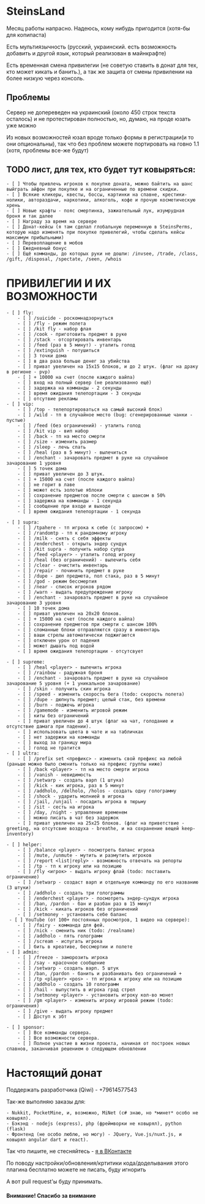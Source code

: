# SteinsLand
Месяц работы напрасно. Надеюсь, кому нибудь пригодится (хотя-бы для копипаста)

Есть мультиязычность (русский, украинский. есть возможность добавить и другой язык, который реализован в майнкрафте)

Есть временная смена привилегии (не советую ставить в донат для тех, кто может кикать и банить.), а так же защита от смены привилении на более низкую через консоль.

## Проблемы

Сервер не допереведен на украинский (около 450 строк текста осталось) и не протестирован полностью, но, думаю, на проде юзать уже можно

Из новых возможностей юзал вроде только формы в регистрации(и то они опциональны), так что без проблем можете портировать на говно 1.1 (хотя, проблемы все-же будут)

## TODO лист, для тех, кто будет тут ковыряться:

    - [ ] Чтобы привлечь игроков к покупке доната, можно байтить на шанс выйграть айфон при покупке и на ограниченные по времени скидки.
    - [ ] Всякие кликеры, квесты, боссы, картинки на спавне, крестики-нолики, автораздачи, наркотики, алкоголь, кофе и прочую косметическую хрень
    - [ ] Новые крафты - пояс смертинка, зажиательный лук, изумрудная броня и так далее
    - [ ] Награду за время на сервере
    - [ ] Донат-кейсы (я там сделал глобальную переменную в SteinsPerms, которую надо изменять при покупке привелегий, чтобы сделать кейсы максимум прибыльными)
    - [ ] Перевоплащение в мобов
    - [ ] Ежедневный бонус
    - [ ] Ещё комманды, до которых руки не дошли: /invsee, /trade, /class, /gift, /disposal, /spectate, /seen, /whois

# ПРИВИЛЕГИИ И ИХ ВОЗМОЖНОСТИ
    - [ ] fly:
        - [ ] /suicide - роскомнадзорнуться
        - [ ] /fly - режим полета
        - [ ] /kit fly - набор флая
        - [ ] /cook - приготовить предмет в руке
        - [ ] /stack - отсортировать инвентарь
        - [ ] /feed (раз в 5 минут) - уталить голод
        - [ ] /extinguish - потушиться
        - [ ] 3 точки дома
        - [ ] в два раза больше денег за убийства 
        - [ ] приват увеличен на 15x15 блоков, и до 2 штук. (флаг на драку в регионе - pvp)
        - [ ] + 10000 на счет (после каждого вайпа) 
        - [ ] вход на полный сервер (не реализованно ещё)
        - [ ] задержка на комманды - 2 секунды 
        - [ ] время ожидания телепортации - 3 секунды 
        - [ ] отсутвие рекламы  
    - [ ] vip:
        - [ ] /top - телепортироваться на самый высокий блок)
        - [ ] /wild - тп в случайное место (bug: сгенерированные чанки - пустые)
        - [ ] /feed (без ограничений) - уталить голод
        - [ ] /kit vip - вип набор
        - [ ] /back - тп на место смерти
        - [ ] /size - изменить размер
        - [ ] /sleep - лечь спать
        - [ ] /heal (раз в 5 минут) - вылечиться 
        - [ ] /enchant - зачаровать предмет в руке на случайное зачарование 1 уровня
        - [ ] 5 точек дома
        - [ ] приват увеличен до 3 штук. 
        - [ ] + 15000 на счет (после каждого вайпа) 
        - [ ] не горит в лаве 
        - [ ] может есть золотые яблоки 
        - [ ] сохранение предметов после смерти с шансом в 50% 
        - [ ] задержка на комманды - 1 секунда 
        - [ ] сообщение при входе и выходе 
        - [ ] время ожидания телепортации - 1 секунда 
    
    - [ ] supra:
        - [ ] /tpahere - тп игрока к себе (с запросом) +
        - [ ] /randomtp - тп к рандомному игроку
        - [ ] /milk - снять с себя эффекты
        - [ ] /enderchest - открыть эндер сундук
        - [ ] /kit supra - получить набор супра
        - [ ] /feed <player> - уталить голод игроку
        - [ ] /heal (без ограничений) - вылечить себя
        - [ ] /clear - очистить инвентарь
        - [ ] /repair - починить предмет в руке
        - [ ] /dupe - дюп предмета, пол стака, раз в 5 минут
        - [ ] /god - режим бессмертия
        - [ ] /near - список игроков рядом 
        - [ ] /warn - выдать предупреждение игроку
        - [ ] /enchant - зачаровать предмет в руке на случайное зачарование 3 уровня 
        - [ ] 10 точек дома 
        - [ ] приват увеличен на 20x20 блоков. 
        - [ ] + 15000 на счет (после каждого вайпа) 
        - [ ] сохранение предметов при смерти с шансом 100% 
        - [ ] сломанные блоки отправляются сразу в инвентарь 
        - [ ] ваши стрелы автоматически поджигаются 
        - [ ] отключен урон от падения 
        - [ ] может дышать под водой 
        - [ ] время ожидания телепортации - отсутсвует 
    
    - [ ] supreme:
        - [ ] /heal <player> - вылечить игрока
        - [ ] /rainbow - радужная броня 
        - [ ] /enchant - зачаровать предмет в руке на случайное зачарование 5 уровня (+ 1 уникальное зачарование)
        - [ ] /skin - получить скин игрока
        - [ ] /speed - изменить скорость бега (todo: скорость полета)
        - [ ] /dupe - дюпнуть предмет; целый стак, без времени
        - [ ] /burn - поджечь игрока
        - [ ] /gamemode - изменить игровой режим
        - [ ] киты без ограничений 
        - [ ] приват увеличен до 4 штук (флаг на чат, голодание и отсутствие дамага при падении).
        - [ ] использовать цвета в чате и на табличках 
        - [ ] нет задержки на комманды 
        - [ ] выход за границу мира 
        - [ ] голод не тратится 
    - [ ] ultra:
        - [ ] /prefix set <префикс> - изменить свой префикс на любой (раньше можно было сменить только на префикс группы ниже)
        - [ ] /back <player> - тп на место смерти игрока
        - [ ] /vanish - невидимость
        - [ ] /setwarp - создать варп (1 штука)
        - [ ] /kick - кик игрока, раз в 5 минут
        - [ ] /addholo, /delholo, /holos - создать одну голограмму
        - [ ] /shock - ударить молнией в игрока
        - [ ] /jail, /unjail - посадить игрока в тюрьму
        - [ ] /sit - сесть на игрока
        - [ ] /day, /night - управление временем
        - [ ] можно писать в чат без задержок 
        - [ ] приват увеличен на 25x25 блоков. (флаг на приветствие - greeting, на отсутсвие воздуха - breathe, и на сохранение вещей keep-inventory)
    
    - [ ] helper:
        - [ ] /balance <player> - посмотреть баланс игрока
        - [ ] /mute, /unmute - мутить и размутить игроков
        - [ ] /report <list|reply> - возможность отвечать на репорты
        - [ ] /tp - тп к игроку или на позицию
        - [ ] /fly <игрок> - выдать игроку флай (todo: поставить ограничение)
        - [ ] /setwarp - создаст варп и отдельную комманду по его названию (3 штуки)
        - [ ] /addholo - создать три голограммы
        - [ ] /enderchest <player> - посмотреть эндер-сундук игрока
        - [ ] /ban, /pardon - бан и разбан раз в 15 минут
        - [ ] /kick - кикать игроков без ограничений
        - [ ] /setmoney - установить себе баланс
     - [ ] YouTube (от 100+ постоянных просмотров, 1 видео на сервере):
        - [ ] /fairy - комманда для фей.
        - [ ] /nick - сменить ник (todo: /realname)
        - [ ] /addholo - пять голограмм
        - [ ] /scream - испугать игрока
        - [ ] бить в креативе, бессмертии и полете 
    - [ ] admin:
        - [ ] /freeze - заморозить игрока
        - [ ] /say - красочное сообщение
        - [ ] /setwarp - создать варп. 5 штук
        - [ ] /ban, /pardon - банить и разбанивать без ограничений +
        - [ ] /tp <player> <pos> - тп игрока к игроку или на позицию
        - [ ] /addholo - создать 10 голограмм 
        - [ ] /hail - выпустить в игрока град стрел 
        - [ ] /setmoney <player> - установить игроку кол-во монет
        - [ ] /gm <player> - изменить игроку игровой режим (todo: ограничения)
        - [ ] /give - выдать игроку предмет
        - [ ] Доступ к збт 
    
    - [ ] sponsor:
        - [ ] Все комманды сервера.
        - [ ] Все возможности сервера.
        - [ ] Полное участие в жизни проекта, начиная от построек новых спавнов, заканчивая решением о следующем обновлении

# Настоящий донат 
Поддержать разработчика (Qiwi) - +79614577543

Так-же выполняю заказы для:

	- Nukkit, PocketMine, и, возможно, MiNet (c# знаю, но *минет* особо не ковырял).
	- Бэкэнд - nodejs (express), php (фреймворки не ковырял), python (flask)
	- Фронтенд (не особо люблю, но могу) - JQuery, Vue.js/nuxt.js, и ковырял angular dart и react).

Так что пишите, не стесняйтесь - [я в ВКонтакте](vk.com/themestl)

По поводу настройки/обновления/кртитики кода/доделывания этого плагина бесплатно можете не писать, буду игнорить

А вот pull request'ы буду принимать.

#### Внимание! Спасибо за внимание